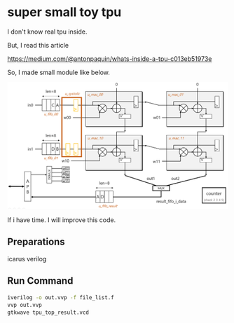 # super small toy tpu

I don't know real tpu inside.

But, I read this article

https://medium.com/@antonpaquin/whats-inside-a-tpu-c013eb51973e

So, I made small module like below.

![architecture](./image/simple_architecture.png)

If i have time. I will improve this code.

## Preparations

icarus verilog

## Run Command

```bash
iverilog -o out.vvp -f file_list.f
vvp out.vvp
gtkwave tpu_top_result.vcd
```


